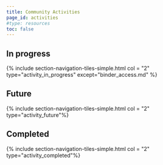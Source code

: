 ```yaml
---
title: Community Activities
page_id: activities
#type: resources
toc: false
---
```



## In progress
{% include section-navigation-tiles-simple.html col = "2" type="activity_in_progress" except="binder_access.md" %}


## Future

{% include section-navigation-tiles-simple.html col = "2" type="activity_future"%}


## Completed

{% include section-navigation-tiles-simple.html col = "2" type="activity_completed"%}

